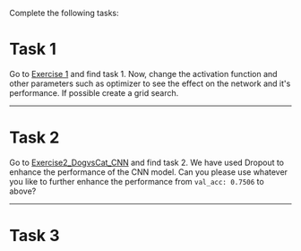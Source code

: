 Complete the following tasks: 


# Task 1

Go to [Exercise 1](https://github.com/sagihaider/CE888_2021/blob/main/Lab_7/Exercise_1_CNN.ipynb) and find task 1. Now, change the activation function and other parameters such as optimizer to see the effect on the network and it's performance. If possible create a grid search.

*** 

# Task 2


Go to [Exercise2_DogvsCat_CNN](https://github.com/sagihaider/CE888_2021/blob/main/Lab_7/Exercise2_DogvsCat_CNN.ipynb) and find task 2. We have used Dropout to enhance the performance of the CNN model. Can you please use whatever you like to further enhance the performance from `val_acc: 0.7506` to above? 

***

# Task 3

